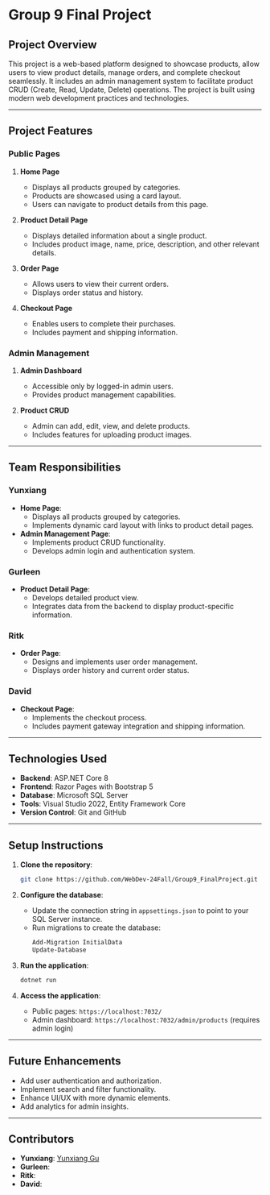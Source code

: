 # **Group 9 Final Project**

## **Project Overview**
This project is a web-based platform designed to showcase products, allow users to view product details, manage orders, and complete checkout seamlessly. It includes an admin management system to facilitate product CRUD (Create, Read, Update, Delete) operations. The project is built using modern web development practices and technologies.

---

## **Project Features**
### **Public Pages**
1. **Home Page**  
   - Displays all products grouped by categories.
   - Products are showcased using a card layout.
   - Users can navigate to product details from this page.

2. **Product Detail Page**  
   - Displays detailed information about a single product.
   - Includes product image, name, price, description, and other relevant details.

3. **Order Page**  
   - Allows users to view their current orders.
   - Displays order status and history.

4. **Checkout Page**  
   - Enables users to complete their purchases.
   - Includes payment and shipping information.

### **Admin Management**
1. **Admin Dashboard**  
   - Accessible only by logged-in admin users.
   - Provides product management capabilities.

2. **Product CRUD**  
   - Admin can add, edit, view, and delete products.
   - Includes features for uploading product images.

---

## **Team Responsibilities**

### **Yunxiang**
- **Home Page**:
  - Displays all products grouped by categories.
  - Implements dynamic card layout with links to product detail pages.
- **Admin Management Page**:
  - Implements product CRUD functionality.
  - Develops admin login and authentication system.

### **Gurleen**
- **Product Detail Page**:
  - Develops detailed product view.
  - Integrates data from the backend to display product-specific information.

### **Ritk**
- **Order Page**:
  - Designs and implements user order management.
  - Displays order history and current order status.

### **David**
- **Checkout Page**:
  - Implements the checkout process.
  - Includes payment gateway integration and shipping information.

---

## **Technologies Used**
- **Backend**: ASP.NET Core 8
- **Frontend**: Razor Pages with Bootstrap 5
- **Database**: Microsoft SQL Server
- **Tools**: Visual Studio 2022, Entity Framework Core
- **Version Control**: Git and GitHub

---

## **Setup Instructions**

1. **Clone the repository**:
   ```bash
   git clone https://github.com/WebDev-24Fall/Group9_FinalProject.git
   ```

2. **Configure the database**:
   - Update the connection string in `appsettings.json` to point to your SQL Server instance.
   - Run migrations to create the database:
     ```bash
     Add-Migration InitialData
     Update-Database
     ```

3. **Run the application**:
   ```bash
   dotnet run
   ```

4. **Access the application**:
   - Public pages: `https://localhost:7032/`
   - Admin dashboard: `https://localhost:7032/admin/products` (requires admin login)

---

## **Future Enhancements**
- Add user authentication and authorization.
- Implement search and filter functionality.
- Enhance UI/UX with more dynamic elements.
- Add analytics for admin insights.

---

## **Contributors**
- **Yunxiang**: [Yunxiang Gu](https://github.com/guyunxiang)
- **Gurleen**: 
- **Ritk**: 
- **David**: 
